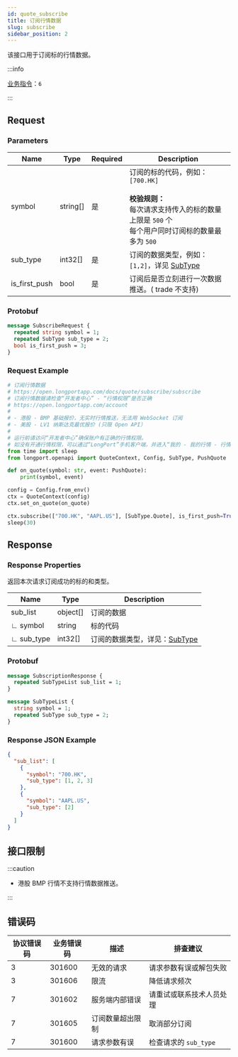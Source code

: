 ```yaml
---
id: quote_subscribe
title: 订阅行情数据
slug: subscribe
sidebar_position: 2
---
```


该接口用于订阅标的行情数据。

:::info

[业务指令](../../socket/biz-command)：`6`

:::

## Request

### Parameters

| Name          | Type     | Required | Description                                                                                                                                         |
|---------------|----------|----------|-----------------------------------------------------------------------------------------------------------------------------------------------------|
| symbol        | string[] | 是       | 订阅的标的代码，例如：`[700.HK]` <br /><br />**校验规则：**<br />每次请求支持传入的标的数量上限是 `500` 个 <br /> 每个用户同时订阅标的数量最多为 `500` |
| sub_type      | int32[]  | 是       | 订阅的数据类型，例如：`[1,2]`，详见 [SubType](../objects#subtype---订阅数据的类型)                                                                     |
| is_first_push | bool     | 是       | 订阅后是否立刻进行一次数据推送。( trade 不支持)                                                                                                      |

### Protobuf

```protobuf
message SubscribeRequest {
  repeated string symbol = 1;
  repeated SubType sub_type = 2;
  bool is_first_push = 3;
}
```

### Request Example

```python
# 订阅行情数据
# https://open.longportapp.com/docs/quote/subscribe/subscribe
# 订阅行情数据请检查“开发者中心” - “行情权限”是否正确
# https://open.longportapp.com/account
#
# - 港股 - BMP 基础报价，无实时行情推送，无法用 WebSocket 订阅
# - 美股 - LV1 纳斯达克最优报价 (只限 Open API）
#
# 运行前请访问“开发者中心”确保账户有正确的行情权限。
# 如没有开通行情权限，可以通过“LongPort”手机客户端，并进入“我的 - 我的行情 - 行情商城”购买开通行情权限。
from time import sleep
from longport.openapi import QuoteContext, Config, SubType, PushQuote

def on_quote(symbol: str, event: PushQuote):
    print(symbol, event)

config = Config.from_env()
ctx = QuoteContext(config)
ctx.set_on_quote(on_quote)

ctx.subscribe(["700.HK", "AAPL.US"], [SubType.Quote], is_first_push=True)
sleep(30)
```

## Response

### Response Properties

返回本次请求订阅成功的标的和类型。

| Name       | Type     | Description                                                        |
|------------|----------|--------------------------------------------------------------------|
| sub_list   | object[] | 订阅的数据                                                         |
| ∟ symbol   | string   | 标的代码                                                           |
| ∟ sub_type | int32[]  | 订阅的数据类型，详见：[SubType](../objects#subtype---订阅数据的类型) |

### Protobuf

```protobuf
message SubscriptionResponse {
  repeated SubTypeList sub_list = 1;
}

message SubTypeList {
  string symbol = 1;
  repeated SubType sub_type = 2;
}
```

### Response JSON Example

```json
{
  "sub_list": [
    {
      "symbol": "700.HK",
      "sub_type": [1, 2, 3]
    },
    {
      "symbol": "AAPL.US",
      "sub_type": [2]
    }
  ]
}
```

## 接口限制

:::caution

- 港股 BMP 行情不支持行情数据推送。

:::

## 错误码

| 协议错误码 | 业务错误码 | 描述             | 排查建议                 |
|------------|------------|----------------|----------------------|
| 3          | 301600     | 无效的请求       | 请求参数有误或解包失败   |
| 3          | 301606     | 限流             | 降低请求频次             |
| 7          | 301602     | 服务端内部错误   | 请重试或联系技术人员处理 |
| 7          | 301605     | 订阅数量超出限制 | 取消部分订阅             |
| 7          | 301600     | 请求参数有误     | 检查请求的 `sub_type`    |
